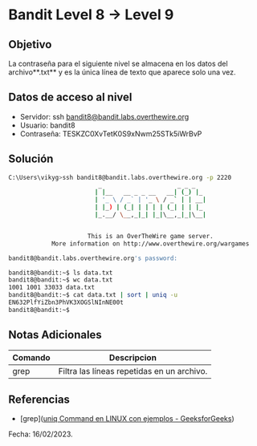 # Bandit Level 8 → Level 9

## Objetivo
La contraseña para el siguiente nivel se almacena en los datos del archivo**.txt** y es la única línea de texto que aparece solo una vez.

## Datos de acceso al nivel
* Servidor: ssh bandit8@bandit.labs.overthewire.org
* Usuario: bandit8
* Contraseña: TESKZC0XvTetK0S9xNwm25STk5iWrBvP

## Solución
``` bash 
C:\Users\vikyg>ssh bandit8@bandit.labs.overthewire.org -p 2220
                         _                     _ _ _
                        | |__   __ _ _ __   __| (_) |_
                        | '_ \ / _` | '_ \ / _` | | __|
                        | |_) | (_| | | | | (_| | | |_
                        |_.__/ \__,_|_| |_|\__,_|_|\__|


                      This is an OverTheWire game server.
            More information on http://www.overthewire.org/wargames

bandit8@bandit.labs.overthewire.org's password:
```
``` bash
bandit8@bandit:~$ ls data.txt 
bandit8@bandit:~$ wc data.txt 
1001 1001 33033 data.txt 
bandit8@bandit:~$ cat data.txt | sort | uniq -u 
EN632PlfYiZbn3PhVK3XOGSlNInNE00t 
bandit8@bandit:~$
```

## Notas Adicionales

|Comando | Descripcion |
|-----|-------|
| grep | Filtra las líneas repetidas en un archivo.

## Referencias
* [grep]([uniq Command en LINUX con ejemplos - GeeksforGeeks](https://www.geeksforgeeks.org/uniq-command-in-linux-with-examples/))

Fecha: 16/02/2023.